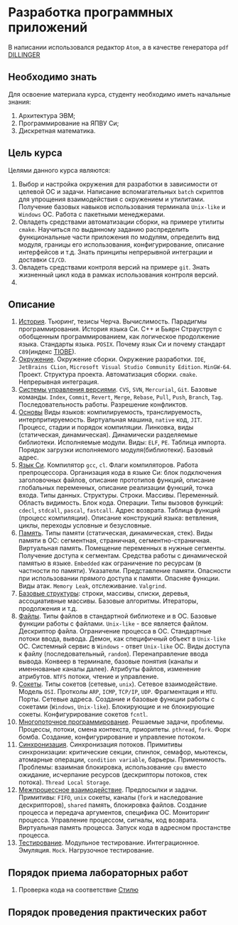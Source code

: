 # Разработка программных приложений

В написании использовался редактор `Atom`, а в качестве генератора `pdf` [DILLINGER](https://dillinger.io/)

## Необходимо знать

Для освоение материала курса, студенту необходимо иметь начальные знания:
1. Архитектура ЭВМ;
2. Программирование на ЯПВУ Си;
3. Дискретная математика.

## Цель курса

Целями данного курса являются:
1. Выбор и настройка окружения для разработки в зависимости от целевой ОС и задачи. Написание вспомагательных `batch` скриптов для упрощения взаимодействия с окружением и утилитами. Получение базовых навыков использования терминала `Unix-like` и `Windows` ОС. Работа с пакетными менеджерами.
2. Овладеть средствами автоматизации сборки, на примере утилиты `cmake`. Научиться по выданному заданию распределить функциональные части приложения по модулям, определить вид модуля, границы его использования, конфигурирование, описание интерфейсов и т.д. Знать принципы непрерывной интеграции и доставки `CI/CD`.
3. Овладеть средствами контроля версий на примере `git`. Знать жизненный цикл кода в рамках использования контроля версий.
4.

## Описание

1. [История](00.History/00.History.md). Тьюринг, тезисы Черча. Вычислимость. Парадигмы программирования. История языка Си. С++ и Бьярн Страуструп с обобщенным программированием, как логическое продолжение языка. Стандарты языка. `POSIX`. Почему язык Си и почему стандарт `C89`(индекс [TIOBE](https://www.tiobe.com/tiobe-index)).
2. [Окружение](01.Environment/01.Environment.md). Окружение сборки. Окружение разработки. `IDE`, `JetBrains CLion`, `Microsoft Visual Studio Community Edition`. `MinGW-64`. Проект. Структура проекта. Автоматизация сборки. `cmake`. Непрерывная интеграция.
3. [Системы управления версиями](02.VerControlSystem/02.VerControlSystem.md). `CVS`, `SVN`, `Mercurial`, `Git`. Базовые команды. `Index`, `Commit`, `Revert`, `Merge`, `Rebase`, `Pull`, `Push`, `Branch`, `Tag`. Последовательность работы. Разрешение конфликтов.
4. [Основы](03.SystemOS/03.SystemOS.md) Виды языков: компилируемость, транслируемость, интерпритируемость. Виртуальная машина, `native` код, `JIT`. Процесс, стадии и порядок компиляции. Линковка, виды (статическая, динамическая). Динамически разделяемые библиотеки. Исполняемые модули. Виды: `ELF`, `PE`. Таблица импорта. Порядок загрузки исполняемого модуля(библиотеки). Базовый адрес.
5. [Язык Си](04.Language/04.Language.md). Компилятор `gcc`, `cl`. Флаги компиляторов. Работа препроцессора. Организация кода в языке Си: блок подключения заголовочных файлов, описание прототипов функций, описание глобальных переменных, описание реализации функций, точка входа. Типы данных. Структуры. Строки. Массивы. Переменный. Область видимость. Блок кода. Операции. Типы вызовов функций: `cdecl`, `stdcall`, `pascal`, `fastcall`. Адрес возврата. Таблица функций (процесс компиляции). Описание конструкций языка: ветвления, циклы, переходы условные и безусловные.
6. [Память](05.Memory/05.Memory.md). Типы памяти (статическая, динамическая, стек). Виды памяти в ОС: сегментная, страничная, сегментно-страничная. Виртуальная память. Помещение переменных в нужные сегменты. Получение доступа к сегментам. Средства работы с динамической памятью в языке. `Embedded` как ограничение по ресурсам (в частности по памяти). Указатели. Представление памяти. Опасности при использовании прямого доступа к памяти. Опасняе функции. Виды атак. `Memory Leak`, отслеживание. `Valgrind`.
7. [Базовые структуры](06.BaseStruct/06.BaseStruct.md): строки, массивы, списки, деревья, ассоциативные массивы. Базовые алгоритмы. Итераторы, продолжения и т.д.
8. [Файлы](07.File/07.File.md). Типы файлов в стандартной библиотеке и в ОС. Базовые функции работы с файлами. `Unix-like` - все является файлом. Дескриптор файла. Ограничение процесса в ОС. Стандартные потоки ввода, вывода. Демон, как специфичный объект в `Unix-like` ОС. Системный сервис в `Windows` - ответ `Unix-like` ОС. Виды доступа к файлу (последовательный, `random`). Перенаправление ввода вывода. Конвеер в терминале, базовые понятия (каналы и именнованые каналы далее). Атрибуты файлов, изменение атрибутов. `NTFS` потоки, чтение и управление.
9. [Сокеты](08.Socket/08.Socket.md). Типы сокетов (сетевые, `unix`). Сетевое взаимодействие. Модель `OSI`. Протколы `ARP`, `ICMP`, `TCP/IP`, `UDP`. Фрагментация и `MTU`. Порты. Сетевые адреса. Создание и базовые функции работы с сокетами (`Windows`, `Unix-like`). Блокирующие и не блокирующие сокеты. Конфигурирование сокетов `fcntl`.
10. [Многопоточное программирование](09.Multithreading/09.Multithreading.md). Решаемые задачи, проблемы. Процессы, потоки, смена контекста, приоритеты. `pthread`, `fork`. Форк бомба. Создание, конфигурирование и управление потоком.
11. [Синхронизация](10.Synchronize/10.Synchronize.md). Синхронизация потоков. Примитивы синхронизации: критические секции, спинлок, семафор, мьютексы, атомарные операции, `condition variable`, барьеры. Применимость. Проблемы: взаимная блокировка, использование `cpu` вместо ожидание, исчерпание ресурсов (дескрипторы потоков, стек потока). `Thread Local Storage`.
12. [Межпроцессное взаимодействие](11.Process/11.Process.md). Предпосылки и задачи. Примитивы: `FIFO`, `unix` сокеты, каналы (`fork` и наследование дескрипторов), `shared` память, блокировка файлов. Создание процесса и передача аргументов, специфика ОС. Мониторинг процесса. Управление процессом, сигналы, код возврата. Виртуальная память процесса. Запуск кода в адресном простанстве процесса.
13. [Тестирование](12.Testing/12.Testing.md). Модульное тестирование. Интеграционное. Эмуляция. `Mock`. Нагрузочное тестирование.

## Порядок приема лабораторных работ

1. Проверка кода на соответствие [Стилю](-1.CodeStyle/-1.CodeStyle.md)

## Порядок проведения практических работ

